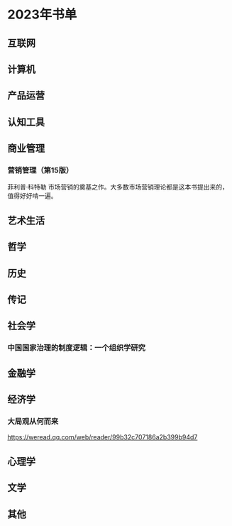 # 2023年书单

## 互联网

## 计算机

## 产品运营

## 认知工具

## 商业管理

### 营销管理（第15版）

菲利普·科特勒
市场营销的奠基之作。大多数市场营销理论都是这本书提出来的，值得好好啃一遍。

## 艺术生活

## 哲学

## 历史

## 传记

## 社会学

### 中国国家治理的制度逻辑：一个组织学研究


## 金融学

## 经济学

### 大局观从何而来

https://weread.qq.com/web/reader/99b32c707186a2b399b94d7

## 心理学

## 文学

## 其他